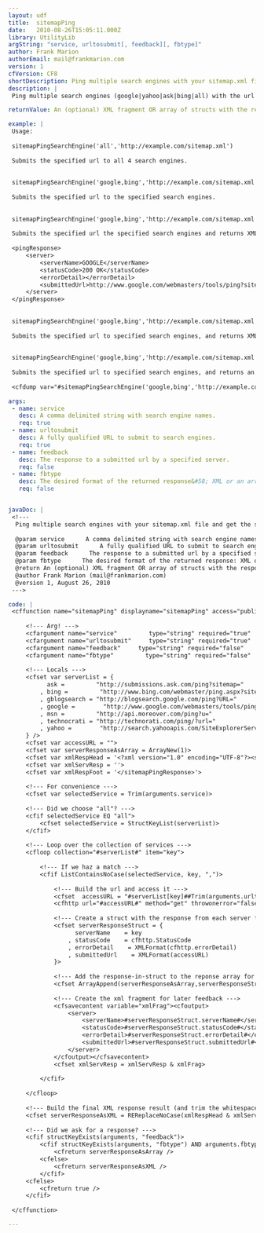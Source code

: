 ```yaml
---
layout: udf
title:  sitemapPing
date:   2010-08-26T15:05:11.000Z
library: UtilityLib
argString: "service, urltosubmit[, feedback][, fbtype]"
author: Frank Marion
authorEmail: mail@frankmarion.com
version: 1
cfVersion: CF8
shortDescription: Ping multiple search engines with your sitemap.xml file and get the server response.
description: |
 Ping multiple search engines (google|yahoo|ask|bing|all) with the url of a sitemap file and get the server response as either xml or an array of structs.

returnValue: An (optional) XML fragment OR array of structs with the response from the pinged server(s).

example: |
 Usage:
 
 sitemapPingSearchEngine('all','http://example.com/sitemap.xml')
 
 Submits the specified url to all 4 search engines.
 
 
 sitemapPingSearchEngine('google,bing','http://example.com/sitemap.xml')
 
 Submits the specified url to the specified search engines.
 
 
 sitemapPingSearchEngine('google,bing','http://example.com/sitemap.xml','feedback')
 
 Submits the specified url the specified search engines and returns XML as below, (per server, of course):
 
 <pingResponse>
     <server>
         <serverName>GOOGLE</serverName>
         <statusCode>200 OK</statusCode>
         <errorDetail></errorDetail>
         <submittedUrl>http://www.google.com/webmasters/tools/ping?sitemap=http://example.com/sitemap.xml</submittedUrl>
     </server>
 </pingResponse>
 
 
 sitemapPingSearchEngine('google,bing','http://example.com/sitemap.xml','feedback','xml')
 
 Submits the specified url to specified search engines, and returns XML results, as above. This was merely explicit.
 
 
 sitemapPingSearchEngine('google,bing','http://example.com/sitemap.xml','feedback','array')
 
 Submits the specified url to specified search engines, and returns an array of structs. Test with
 
 <cfdump var="#sitemapPingSearchEngine('google,bing','http://example.com/sitemap.xml','feedback','array')#">

args:
 - name: service
   desc: A comma delimited string with search engine names.
   req: true
 - name: urltosubmit
   desc: A fully qualified URL to submit to search engines.
   req: true
 - name: feedback
   desc: The response to a submitted url by a specified server.
   req: false
 - name: fbtype
   desc: The desired format of the returned response&#58; XML or an array of structures.
   req: false


javaDoc: |
 <!---
  Ping multiple search engines with your sitemap.xml file and get the server response.
  
  @param service      A comma delimited string with search engine names. (Required)
  @param urltosubmit      A fully qualified URL to submit to search engines. (Required)
  @param feedback      The response to a submitted url by a specified server. (Optional)
  @param fbtype      The desired format of the returned response: XML or an array of structures. (Optional)
  @return An (optional) XML fragment OR array of structs with the response from the pinged server(s). 
  @author Frank Marion (mail@frankmarion.com) 
  @version 1, August 26, 2010 
 --->

code: |
 <cffunction name="sitemapPing" displayname="sitemapPing" access="public" output="false" returntype="Any" hint="Ping search engine services with sitemap location">
 
     <!--- Arg! --->
     <cfargument name="service"         type="string" required="true"     hint="A comma delimited string with search engine names.">
     <cfargument name="urltosubmit"     type="string" required="true"     hint="A fully qualified URL to submit to search engines.">
     <cfargument name="feedback"     type="string" required="false"     hint="The response to a submitted url by a specified server.">
     <cfargument name="fbtype"         type="string" required="false"     hint="The desired format of the returned response: XML or an array of structures.">
 
     <!--- Locals --->
     <cfset var serverList = {
           ask =         "http://submissions.ask.com/ping?sitemap="
         , bing =         "http://www.bing.com/webmaster/ping.aspx?siteMap="
         , gblogsearch = "http://blogsearch.google.com/ping?URL="
         , google =        "http://www.google.com/webmasters/tools/ping?sitemap="
         , msn =         "http://api.moreover.com/ping?u="
         , technocrati = "http://technorati.com/ping/?url="
         , yahoo =        "http://search.yahooapis.com/SiteExplorerService/V1/updateNotification?appid=SitemapWriter&url="
     } />
     <cfset var accessURL = "">
     <cfset var serverResponseAsArray = ArrayNew(1)>
     <cfset var xmlRespHead = '<?xml version="1.0" encoding="UTF-8"?><sitemapPingResponse>'>
     <cfset var xmlServResp = ''>
     <cfset var xmlRespFoot = '</sitemapPingResponse>'>
 
     <!--- For convenience --->
     <cfset var selectedService = Trim(arguments.service)>
 
     <!--- Did we choose "all"? --->
     <cfif selectedService EQ "all">
         <cfset selectedService = StructKeyList(serverList)>
     </cfif>
 
     <!--- Loop over the collection of services --->
     <cfloop collection="#serverList#" item="key">
 
         <!--- If we haz a match --->
         <cfif ListContainsNoCase(selectedService, key, ",")>
 
             <!--- Build the url and access it --->
             <cfset  accessURL = "#serverList[key]##Trim(arguments.urltosubmit)#">
             <cfhttp url="#accessURL#" method="get" throwonerror="false">
 
             <!--- Create a struct with the response from each server for later feedback --->
             <cfset serverResponseStruct = {
                   serverName    = key
                 , statusCode    = cfhttp.StatusCode
                 , errorDetail    = XMLFormat(cfhttp.errorDetail)
                 , submittedUrl    = XMLFormat(accessURL)
             }>
 
             <!--- Add the response-in-struct to the reponse array for later feedback --->
             <cfset ArrayAppend(serverResponseAsArray,serverResponseStruct)>
 
             <!--- Create the xml fragment for later feedback --->
             <cfsavecontent variable="xmlFrag"><cfoutput>
                 <server>
                     <serverName>#serverResponseStruct.serverName#</serverName>
                     <statusCode>#serverResponseStruct.statusCode#</statusCode>
                     <errorDetail>#serverResponseStruct.errorDetail#</errorDetail>
                     <submittedUrl>#serverResponseStruct.submittedUrl#</submittedUrl>
                 </server>
             </cfoutput></cfsavecontent>
             <cfset xmlServResp = xmlServResp & xmlFrag>
 
         </cfif>
 
     </cfloop>
 
     <!--- Build the final XML response result (and trim the whitespace between tags) --->
     <cfset serverResponseAsXML = REReplaceNoCase(xmlRespHead & xmlServResp & xmlRespFoot,"[\t\r\n]+", "" ,"all")>
 
     <!--- Did we ask for a response? --->
     <cfif structKeyExists(arguments, "feedback")>
         <cfif structKeyExists(arguments, "fbtype") AND arguments.fbtype EQ "array">
             <cfreturn serverResponseAsArray />
         <cfelse>
             <cfreturn serverResponseAsXML />
         </cfif>
     <cfelse>
         <cfreturn true />
     </cfif>
 
 </cffunction>

---
```


